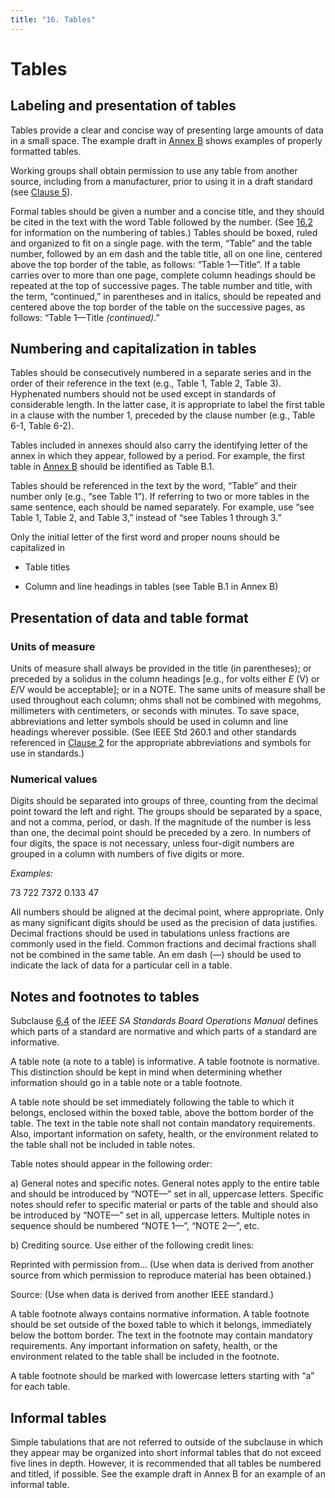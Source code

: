 ```yaml
---
title: "16. Tables"
---
```


# Tables

## Labeling and presentation of tables

Tables provide a clear and concise way of presenting large amounts of data in a small space. The example draft in [Annex B]() shows examples of properly formatted tables.

Working groups shall obtain permission to use any table from another source, including from a manufacturer, prior to using it in a draft standard (see [Clause 5]()).

Formal tables should be given a number and a concise title, and they should be cited in the text with the word Table followed by the number. (See [16.2]() for information on the numbering of tables.) Tables should be boxed, ruled and organized to fit on a single page. with the term, “Table” and the table number, followed by an em dash and the table title, all on one line, centered above the top border of the table, as follows: “Table 1—Title”. If a table carries over to more than one page, complete column headings should be repeated at the top of successive pages. The table number and title, with the term, “continued,” in parentheses and in italics, should be repeated and centered above the top border of the table on the successive pages, as follows: “Table 1—Title *(continued)*.”

## Numbering and capitalization in tables

Tables should be consecutively numbered in a separate series and in the order of their reference in the text (e.g., Table 1, Table 2, Table 3). Hyphenated numbers should not be used except in standards of considerable length. In the latter case, it is appropriate to label the first table in a clause with the number 1, preceded by the clause number (e.g., Table 6-1, Table 6-2).

Tables included in annexes should also carry the identifying letter of the annex in which they appear, followed by a period. For example, the first table in [Annex B]() should be identified as Table B.1.

Tables should be referenced in the text by the word, “Table” and their number only (e.g., “see Table 1”). If referring to two or more tables in the same sentence, each should be named separately. For example, use “see Table 1, Table 2, and Table 3,” instead of “see Tables 1 through 3.”

Only the initial letter of the first word and proper nouns should be capitalized in

 * Table titles

 * Column and line headings in tables (see Table B.1 in Annex B)

## Presentation of data and table format

### Units of measure

Units of measure shall always be provided in the title (in parentheses); or preceded by a solidus in the column headings [e.g., for volts either *E* (V) or *E*/V would be acceptable]; or in a NOTE. The same units of measure shall be used throughout each column; ohms shall not be combined with megohms, millimeters with centimeters, or seconds with minutes. To save space, abbreviations and letter symbols should be used in column and line headings wherever possible. (See IEEE Std 260.1 and other standards referenced in [Clause 2]() for the appropriate abbreviations and symbols for use in standards.)

### Numerical values

Digits should be separated into groups of three, counting from the decimal point toward the left and right. The groups should be separated by a space, and not a comma, period, or dash. If the magnitude of the number is less than one, the decimal point should be preceded by a zero. In numbers of four digits, the space is not necessary, unless four-digit numbers are grouped in a column with numbers of five digits or more.

*Examples:*

73 722   7372   0.133 47

All numbers should be aligned at the decimal point, where appropriate. Only as many significant digits should be used as the precision of data justifies. Decimal fractions should be used in tabulations unless fractions are commonly used in the field.
Common fractions and decimal fractions shall not be combined in the same table. An em dash (—) should be used to indicate the lack of data for a particular cell in a table.

## Notes and footnotes to tables

Subclause [6.4](http://standards.ieee.org/develop/policies/opman/sect6.html) of the *IEEE SA Standards Board Operations Manual* defines which parts of a standard are normative and which parts of a standard are informative.

A table note (a note to a table) is informative. A table footnote is normative. This distinction should be kept in mind when determining whether information should go in a table note or a table footnote.

A table note should be set immediately following the table to which it belongs, enclosed within the boxed table, above the bottom border of the table. The text in the table note shall not contain mandatory requirements. Also, important information on safety, health, or the environment related to the table shall not be included in table notes.

Table notes should appear in the following order:

  a) General notes and specific notes. General notes apply to the entire table and should be introduced by “NOTE—” set in all, uppercase letters. Specific notes should refer to specific material or parts of the table and should also be introduced by “NOTE—” set in all, uppercase letters. Multiple notes in sequence should be numbered “NOTE 1—”, “NOTE 2—”, etc.

  b) Crediting source. Use either of the following credit lines:

  Reprinted with permission from... (Use when data is derived from another source from which permission to reproduce material has been obtained.)

  Source: (Use when data is derived from another IEEE standard.)

A table footnote always contains normative information. A table footnote should be set outside of the boxed table to which it belongs, immediately below the bottom border. The text in the footnote may contain mandatory requirements. Any important information on safety, health, or the environment related to the table shall be included in the footnote.

A table footnote should be marked with lowercase letters starting with “a” for each table.

## Informal tables

Simple tabulations that are not referred to outside of the subclause in which they appear may be organized into short informal tables that do not exceed five lines in depth. However, it is recommended that all tables be numbered and titled, if possible. See the example draft in Annex B for an example of an informal table.